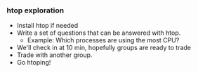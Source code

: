 ### htop exploration



- Install htop if needed
- Write a set of questions that can be answered with htop.
	- Example: Which processes are using the most CPU?
- We'll check in at 10 min, hopefully groups are ready to trade
- Trade with another group.
- Go htoping!